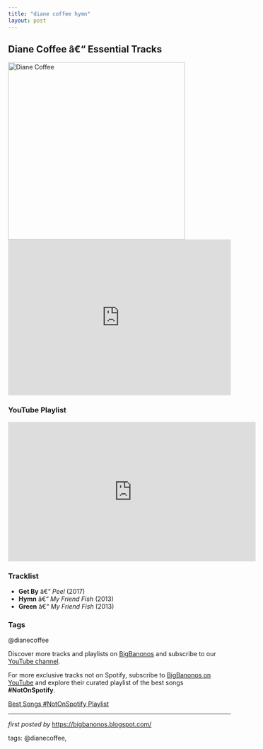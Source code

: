 ```yaml
---
title: "diane coffee hymn"
layout: post
---
```

<h2>Diane Coffee â€“ Essential Tracks</h2> <div > <img src="https://dispatch-public.s3.amazonaws.com/1d9e9fd06a514515fd9f1abc8635c7313b635e2b_b13c6d5d24e28a8c1769b222aa4903940abd8eae_medium_jpg" alt="Diane Coffee" width="400" />
</div> <iframe src="https://open.spotify.com/embed/playlist/0KdKUM5rru4HdrsTkSPaSr?utm_source=generator" width="100%" height="352" frameborder="0" allow="autoplay; clipboard-write; encrypted-media; fullscreen; picture-in-picture" loading="lazy"></iframe> <h3>YouTube Playlist</h3>
<iframe allowfullscreen="" frameborder="0" height="315" src="https://www.youtube.com/embed/1AMxRAjdIUk?list=PLtuNtuTatqI3Sq0UrOfKvIPT20SzNwgDK" width="560"></iframe> <h3>Tracklist</h3>
<ul> <li><strong>Get By</strong> â€“ <em>Peel</em> (2017)</li> <li><strong>Hymn</strong> â€“ <em>My Friend Fish</em> (2013)</li> <li><strong>Green</strong> â€“ <em>My Friend Fish</em> (2013)</li>
</ul> <h3>Tags</h3>
<p>@dianecoffee</p> <p>Discover more tracks and playlists on <a href="https://bigbanonos.blogspot.com/" target="_blank">BigBanonos</a> and subscribe to our <a href="https://www.youtube.com/@BigBanonos" target="_blank">YouTube channel</a>.</p>


<!--Subscribe and Playlist Links-->
<div>
    <p>For more exclusive tracks not on Spotify, subscribe to <a href="https://www.youtube.com/@BigBanonos" target="_blank">BigBanonos on YouTube</a> and explore their curated playlist of the best songs <strong>#NotOnSpotify</strong>.</p>
    <p><a href="https://www.youtube.com/playlist?list=PLtuNtuTatqI0kFahUCbtbfenC_ET5O_tr" target="_blank">Best Songs #NotOnSpotify Playlist<br /></a></p></div>

<hr />

<p><em>first posted by</em> <a href="https://bigbanonos.blogspot.com/" rel="noopener" target="_new">https://bigbanonos.blogspot.com/</a></p>

<p>tags: @dianecoffee,</p>
